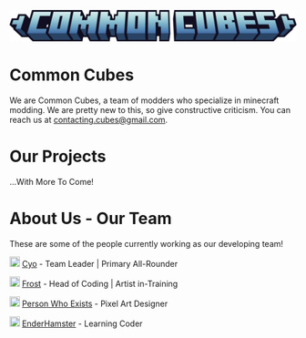 ![](https://github.com/Common-Cubes/.github/blob/main/common_cubes_title.png?raw=true)
# Common Cubes
We are Common Cubes, a team of modders who specialize in minecraft modding. We are pretty new to this, so give constructive criticism.
You can reach us at contacting.cubes@gmail.com. 

# Our Projects

...With More To Come!

# About Us - Our Team
These are some of the people currently working as our developing team!

<img src="https://avatars.githubusercontent.com/u/117950417?v=4" alt="" width="18" height="18"> [Cyo](https://github.com/CyoNearYou) - Team Leader | Primary All-Rounder

<img src="https://avatars.githubusercontent.com/u/52893269?v=4" alt="" width="18" height="18"> [Frost](https://github.com/kne6907) - Head of Coding | Artist in-Training

<img src="https://avatars.githubusercontent.com/u/153113206?v=4" alt="" width="18" height="18"> [Person Who Exists](https://github.com/ThePersonWhoEx1sts) - Pixel Art Designer

<img src="https://avatars.githubusercontent.com/u/153114375?v=4" alt="" width="18" height="18"> [EnderHamster](https://github.com/EnderHamster) - Learning Coder

